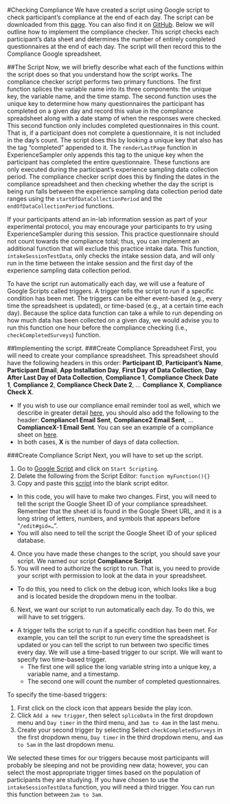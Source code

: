 #Checking Compliance
We have created a script using Google script to check participant’s compliance at the end of each day. The script can be downloaded 
from this [page](https://script.google.com/d/1I-Uo_phZEM94YYvjWMwZPi5hGG3V3YwBSm4yOabD4Q-t0bvntCiHNw-i/edit?usp=sharing). You can also find it on [GitHub](https://github.com/sabrinathai/ExperienceSampler/blob/master/Google-Script-Participant-Compliance/Google%20Script%20Compliance%20Checker.js). Below 
we will outline how to implement the compliance checker. This script checks each participant’s data sheet and determines the number of 
entirely completed questionnaires at the end of each day. The script will then record this to the Compliance Google spreadsheet. 

##The Script
Now, we will briefly describe what each of the functions within the script does so that you understand how the script works. The 
compliance checker script performs two primary functions. 
The first function splices the variable name into its three components: 
the unique key, the variable name, and the time stamp. 
The second function uses the unique key to determine how many questionnaires 
the participant has completed on a given day and record this value in the compliance spreadsheet along with a date stamp of when the 
responses were checked. This second function only includes completed questionnaires in this count. That is, if a participant does not 
complete a questionnaire, it is not included in the day’s count. The script does this by looking a unique key that also has the tag 
“completed” appended to it. The `renderLastPage` function in ExperienceSampler only appends this tag to the unique key when the 
participant has completed the entire questionnaire. These functions are only executed during the participant’s experience 
sampling data collection period. The compliance checker script does this by finding the dates in the compliance spreadsheet and then 
checking whether the day the script is being run falls between the experience sampling data collection period date ranges using the 
`startOfDataCollectionPeriod` and the `endOfDataCollectionPeriod` functions. 

If your participants attend an in-lab information session as part of your experimental protocol, you may encourage your participants 
to try using ExperienceSampler during this session. This practice questionnaire should not count towards the compliance total; thus, 
you can implement an additional function that will exclude this practice intake data. This function, `intakeSessionTestData`, only checks 
the intake session data, and will only run in the time between the intake session and the first day of the experience sampling data 
collection period. 

To have the script run automatically each day, we will use a feature of Google Scripts called triggers. A trigger tells the script to 
run if a specific condition has been met. The triggers can be either event-based (e.g., every time the spreadsheet is updated), or 
time-based (e.g., at a certain time each day). Because the splice data function can take a while to run depending on how much data 
has been collected on a given day, we would advise you to run this function one hour before the compliance checking 
(i.e., `checkCompletedSurveys`) function. 

##Implementing the script. 
###Create Compliance Spreadsheet
First, you will need to create your compliance spreadsheet. This spreadsheet should have the following headers in this order: 
**Participant ID**, **Participant’s Name**, **Participant Email**, **App Installation Day**, **First Day of Data Collection**, 
**Day After Last Day of Data Collection**, **Compliance 1**, **Compliance Check Date 1**, **Compliance 2**, **Compliance Check Date 2**, 
… **Compliance X**, **Compliance Check X**. 
* If you wish to use our compliance email reminder tool as well, which we describe in 
greater detail [here](https://github.com/sabrinathai/ExperienceSampler/blob/master/Google-Script-Participant-Compliance/Google%20Compliance%20Emailer%20Instructions.md), you should also add the following to the header: 
**Compliance1 Email Sent**, **Compliance2 Email Sent**, … **ComplianceX-1 Email Sent**. 
You can see an example of a compliance sheet on [here](https://docs.google.com/spreadsheets/d/16VZAKlW0thWRyWwwxvUrq2xfjSJHgWKTZN7oDq5gDvw/edit?usp=sharing). 
* In both cases, **X** is the number of days of data collection. 

###Create Compliance Script
Next, you will have to set up the script. 

1. Go to [Google Script](https://www.google.com/script/start/) and click on `Start Scripting`. 
2. Delete the following from the Script Editor: `function myFunction(){}`
3. Copy and paste this [script](https://github.com/sabrinathai/ExperienceSampler/blob/master/Google-Script-Participant-Compliance/Google%20Script%20Compliance%20Checker.js) into the blank script editor. 
  * In this code, you will have to make two changes. First, you will need to tell the script the Google Sheet ID of your compliance spreadsheet. Remember that the sheet id is found in the Google Sheet URL, and it is a long string of letters, numbers, and symbols that appears before “`/edit#gid=…`”. 
  * You will also need to tell the script the Google Sheet ID of your spliced database. 
4. Once you have made these changes to the script, you should save your script. We named our script **Compliance Script**. 
5. You will need to authorize the script to run. That is, you need to provide your script with permission to look at the data in your spreadsheet. 
  * To do this, you need to click on the debug icon, which looks like a bug and is located beside the dropdown menu in the toolbar. 
6. Next, we want our script to run automatically each day. To do this, we will have to set triggers. 
  * A trigger tells the script to run if a specific condition has been met. For example, you can tell the script to run every time the spreadsheet is updated or you can tell the script to run between two specific times every day. We will use a time-based trigger to our script. We will want to specify two time-based trigger. 
    * The first one will splice the long variable string into a unique key, a variable name, and a timestamp. 
    * The second one will count the number of completed questionnaires. 

To specify the time-based triggers:

1. First click on the clock icon that appears beside the play icon. 
2. Click `Add a new trigger`, then select `spliceData` in the first dropdown menu and `Day timer` in the third menu, and `3am to 4am` in the last menu. 
3. Create your second trigger by selecting Select `checkCompletedSurveys` in the first dropdown menu, `Day timer` in the third dropdown menu, and `4am to 5am` in the last dropdown menu. 

We selected these times for our triggers because most participants will probably be sleeping and not be providing new data; however, you can select the most appropriate trigger times based on the population of participants they are studying. If you have chosen to use the 
`intakeSessionTestData` function, you will need a third trigger. You can run this function between `2am to 3am`. 

